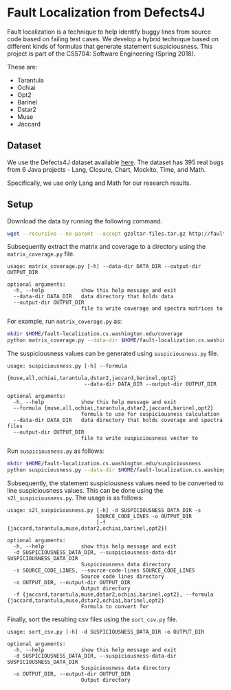 # Fault Localization from Defects4J

Fault localization is a technique to help identify buggy lines from source code based on failing test cases. We develop a hybrid technique based on different kinds of formulas that generate statement suspiciousness. This project is part of the CS5704: Software Engineering (Spring 2018).

These are:

* Tarantula
* Ochiai
* Opt2
* Barinel
* Dstar2
* Muse
* Jaccard

## Dataset

We use the Defects4J dataset available [here](https://github.com/rjust/defects4j). The dataset has 395 real bugs from 6 Java projects - Lang, Closure, Chart, Mockito, Time, and Math.

Specifically, we use only Lang and Math for our research results.

## Setup

Download the data by running the following command.

```bash
wget --recursive --no-parent --accept gzoltar-files.tar.gz http://fault-localization.cs.washington.edu/data
```

Subsequently extract the matrix and coverage to a directory using the `matrix_coverage.py` file.

```text
usage: matrix_coverage.py [-h] --data-dir DATA_DIR --output-dir OUTPUT_DIR

optional arguments:
  -h, --help            show this help message and exit
  --data-dir DATA_DIR   data directory that holds data
  --output-dir OUTPUT_DIR
                        file to write coverage and spectra matrices to
```

For example, run `matrix_coverage.py` as:

```bash
mkdir $HOME/fault-localization.cs.washington.edu/coverage
python matrix_coverage.py --data-dir $HOME/fault-localization.cs.washington.edu/data --output-dir $HOME/fault-localization.cs.washington.edu/coverage
```

The suspiciousness values can be generated using `suspiciousness.py` file.

```text
usage: suspiciousness.py [-h] --formula
                         {muse,all,ochiai,tarantula,dstar2,jaccard,barinel,opt2}
                         --data-dir DATA_DIR --output-dir OUTPUT_DIR

optional arguments:
  -h, --help            show this help message and exit
  --formula {muse,all,ochiai,tarantula,dstar2,jaccard,barinel,opt2}
                        formula to use for suspiciousness calculation
  --data-dir DATA_DIR   data directory that holds coverage and spectra files
  --output-dir OUTPUT_DIR
                        file to write suspiciousness vector to
```

Run `suspiciousness.py` as follows:

```bash
mkdir $HOME/fault-localization.cs.washington.edu/suspiciousness
python suspiciousness.py --data-dir $HOME/fault-localization.cs.washington.edu/coverage --output-dir $HOME/fault-localization.cs.washington.edu/suspiciousness --formula all
```

Subsequently, the statement suspiciousness values need to be converted to line suspiciousness values. This can be done using the `s2l_suspiciousness.py`. The usage is as follows:

```text
usage: s2l_suspiciousness.py [-h] -d SUSPICIOUSNESS_DATA_DIR -s
                             SOURCE_CODE_LINES -o OUTPUT_DIR
                             [-f {jaccard,tarantula,muse,dstar2,ochiai,barinel,opt2}]

optional arguments:
  -h, --help            show this help message and exit
  -d SUSPICIOUSNESS_DATA_DIR, --suspiciousness-data-dir SUSPICIOUSNESS_DATA_DIR
                        Suspiciousness data directory
  -s SOURCE_CODE_LINES, --source-code-lines SOURCE_CODE_LINES
                        Source code lines directory
  -o OUTPUT_DIR, --output-dir OUTPUT_DIR
                        Output directory
  -f {jaccard,tarantula,muse,dstar2,ochiai,barinel,opt2}, --formula {jaccard,tarantula,muse,dstar2,ochiai,barinel,opt2}
                        Formula to convert for
```

Finally, sort the resulting csv files using the `sort_csv.py` file.

```text
usage: sort_csv.py [-h] -d SUSPICIOUSNESS_DATA_DIR -o OUTPUT_DIR

optional arguments:
  -h, --help            show this help message and exit
  -d SUSPICIOUSNESS_DATA_DIR, --suspiciousness-data-dir SUSPICIOUSNESS_DATA_DIR
                        Suspiciousness data directory
  -o OUTPUT_DIR, --output-dir OUTPUT_DIR
                        Output directory
```
